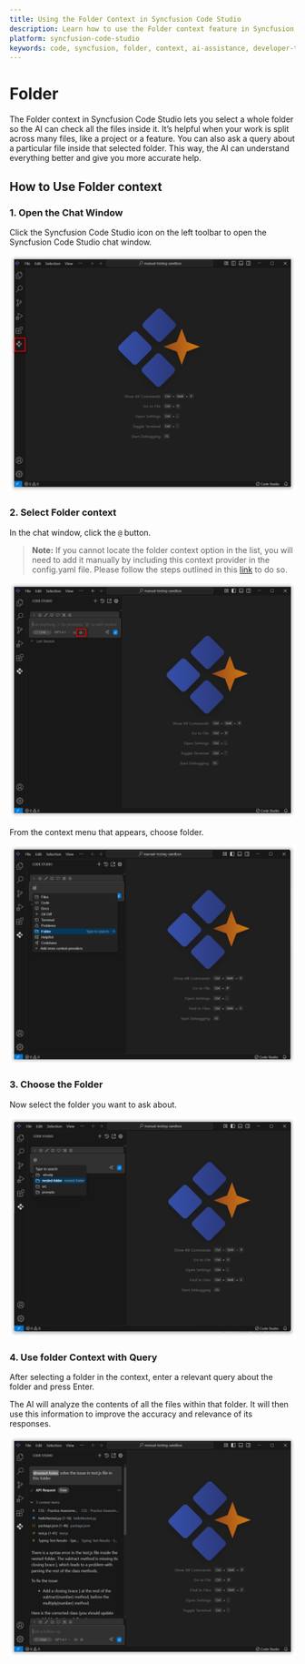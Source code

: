 ```yaml
---
title: Using the Folder Context in Syncfusion Code Studio
description: Learn how to use the Folder context feature in Syncfusion Code Studio to enhance AI assistance based on your development activity.
platform: syncfusion-code-studio
keywords: code, syncfusion, folder, context, ai-assistance, developer-tools
---
```

# Folder 

The Folder context in Syncfusion Code Studio lets you select a whole folder so the AI can check all the files inside it. It’s helpful when your work is split across many files, like a project or a feature. You can also ask a query about a particular file inside that selected folder. This way, the AI can understand everything better and give you more accurate help.



## How to Use Folder context

### 1. Open the Chat Window

Click the Syncfusion Code Studio icon on the left toolbar to open the Syncfusion Code Studio chat window.

<img src="../feature-images/open_chat.png" alt="Open chat window" />



### 2. Select Folder context

In the chat window, click the `@` button.
> **Note:**  If you cannot locate the folder context option in the list, you will need to add it manually by including this context provider in the config.yaml file. Please follow the steps outlined in this [link](https://help.syncfusioncody.com/syncfusion-code-studio/features/context-providers/add-more-contextproviders/How-to-configure-more-contextproviders) to do so.

<img src="../feature-images/click-context.png" alt="Click context menu" />

From the context menu that appears, choose folder.



<img src="../feature-images/folder-opencontext.png" alt="Select folder from context" />

### 3. Choose the Folder

Now select the folder you want to ask about.

<img src="../feature-images/folder-choose.png" alt="Choose folder" />



### 4. Use folder Context with Query

After selecting a folder in the context, enter a relevant query about the folder and press Enter.

The AI will analyze the contents of all the files within that folder. It will then use this information to improve the accuracy and relevance of its responses.

<img src="../feature-images/folder-output.png" alt="Folder output with AI suggestions" />
